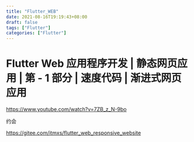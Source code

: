 ```yaml
---
title: "Flutter_WEB"
date: 2021-08-16T19:19:43+08:00
draft: false
tags: ["Flutter"]
categories: ["Flutter"]
---
```






# Flutter Web 应用程序开发 | 静态网页应用 | 第 - 1 部分 | 速度代码 | 渐进式网页应用

https://www.youtube.com/watch?v=7ZB_z_N-9bo



约会

https://gitee.com/itmxs/flutter_web_responsive_website